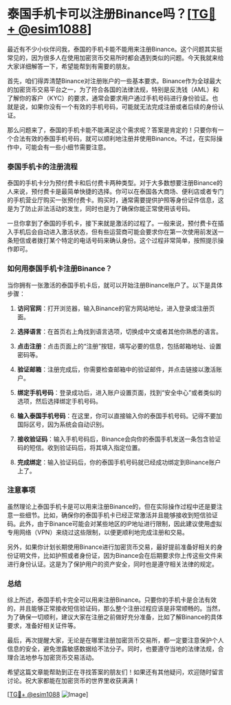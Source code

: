 # 泰国手机卡可以注册Binance吗？[[TG💪+ @esim1088](https://t.me/s/esim1088)]

最近有不少小伙伴问我，泰国的手机卡能不能用来注册Binance。这个问题其实挺常见的，因为很多人在使用加密货币交易所时都会遇到类似的问题。今天我就来给大家详细解答一下，希望能帮到有需要的朋友。

首先，咱们得弄清楚Binance对注册账户的一些基本要求。Binance作为全球最大的加密货币交易平台之一，为了符合各国的法律法规，特别是反洗钱（AML）和了解你的客户（KYC）的要求，通常会要求用户通过手机号码进行身份验证。也就是说，如果你没有一个有效的手机号码，可能就无法完成注册或者后续的身份认证。

那么问题来了，泰国的手机卡能不能满足这个需求呢？答案是肯定的！只要你有一个合法有效的泰国手机号码，就可以顺利地注册并使用Binance。不过，在实际操作中，可能会有一些小细节需要注意。

### 泰国手机卡的注册流程

泰国的手机卡分为预付费卡和后付费卡两种类型。对于大多数想要注册Binance的人来说，预付费卡是最简单快捷的选择。你可以在泰国各大商场、便利店或者专门的手机营业厅购买一张预付费卡。购买时，通常需要提供护照等身份证件信息，这是为了防止非法活动的发生，同时也是为了确保你能正常使用该号码。

一旦你拿到了泰国的手机卡，接下来就是激活的过程了。一般来说，预付费卡在插入手机后会自动进入激活状态，但有些运营商可能会要求你在第一次使用前发送一条短信或者拨打某个特定的电话号码来确认身份。这个过程非常简单，按照提示操作即可。

### 如何用泰国手机卡注册Binance？

当你拥有一张激活的泰国手机卡后，就可以开始注册Binance账户了。以下是具体步骤：

1. **访问官网**：打开浏览器，输入Binance的官方网站地址，进入登录或注册页面。
   
2. **选择语言**：在首页右上角找到语言选项，切换成中文或者其他你熟悉的语言。

3. **点击注册**：点击页面上的“注册”按钮，填写必要的信息，包括邮箱地址、设置密码等。

4. **验证邮箱**：注册完成后，你需要检查邮箱中的验证邮件，并点击链接以激活账户。

5. **绑定手机号码**：登录成功后，进入账户设置页面，找到“安全中心”或者类似的选项，然后选择绑定手机号码。

6. **输入泰国手机号码**：在这里，你可以直接输入你的泰国手机号码。记得不要加国际区号，因为系统会自动识别。

7. **接收验证码**：输入手机号码后，Binance会向你的泰国手机发送一条包含验证码的短信。收到验证码后，将其填入指定位置。

8. **完成绑定**：输入验证码后，你的泰国手机号码就已经成功绑定到Binance账户上了。

### 注意事项

虽然理论上泰国手机卡是可以用来注册Binance的，但在实际操作过程中还是要注意一些细节。比如，确保你的泰国手机卡已经正常激活并且能够接收到短信验证码。此外，由于Binance可能会对某些地区的IP地址进行限制，因此建议使用虚拟专用网络（VPN）来绕过这些限制，以便更顺利地完成注册和交易。

另外，如果你计划长期使用Binance进行加密货币交易，最好提前准备好相关的身份证明文件，比如护照或者身份证，因为Binance会在后期要求你上传这些文件来进行身份认证。这是为了保护用户的资产安全，同时也是遵守相关法律的规定。

### 总结

综上所述，泰国手机卡完全可以用来注册Binance。只要你的手机卡是合法有效的，并且能够正常接收短信验证码，那么整个注册过程应该是非常顺畅的。当然，为了确保一切顺利，建议大家在注册之前做好充分准备，比如了解Binance的具体要求，准备好相关证件等。

最后，再次提醒大家，无论是在哪里注册加密货币交易所，都一定要注意保护个人信息的安全，避免泄露敏感数据给不法分子。同时，也要遵守当地的法律法规，合理合法地参与加密货币交易活动。

希望这篇文章能帮助到正在寻找答案的朋友们！如果还有其他疑问，欢迎随时留言讨论。祝大家都能在加密货币的世界里收获满满！

[[TG💪+ @esim1088](https://t.me/s/esim1088) ![Image](https://i.postimg.cc/4NQfJmqS/Snipaste-2025-05-13-00-14-12.png)]